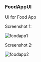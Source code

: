 ### FoodAppUI
UI for Food App

Screenshot 1:

![foodapp1](https://user-images.githubusercontent.com/31991180/35382955-d643c346-01e6-11e8-815e-c807d330b010.png)

Screenshot 2:

![foodapp2](https://user-images.githubusercontent.com/31991180/35383279-d1761976-01e7-11e8-891a-a4c903b6c188.png)

